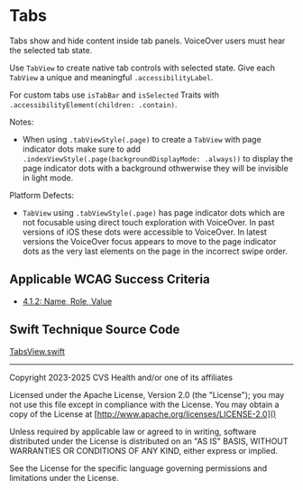 # Tabs
Tabs show and hide content inside tab panels. VoiceOver users must hear the selected tab state. 

Use `TabView` to create native tab controls with selected state. Give each `TabView` a unique and meaningful `.accessibilityLabel`.

For custom tabs use `isTabBar` and `isSelected` Traits with `.accessibilityElement(children: .contain)`.

Notes:

* When using `.tabViewStyle(.page)` to create a `TabView` with page indicator dots make sure to add `.indexViewStyle(.page(backgroundDisplayMode: .always))` to display the page indicator dots with a background othwerwise they will be invisible in light mode.

Platform Defects:

- `TabView` using `.tabViewStyle(.page)` has page indicator dots which are not focusable using direct touch exploration with VoiceOver. In past versions of iOS these dots were accessible to VoiceOver. In latest versions the VoiceOver focus appears to move to the page indicator dots as the very last elements on the page in the incorrect swipe order. 

## Applicable WCAG Success Criteria
- [4.1.2: Name, Role, Value](https://www.w3.org/WAI/WCAG22/Understanding/name-role-value.html)

## Swift Technique Source Code
[TabsView.swift](../iOSswiftUIa11yTechniques/TabsView.swift)

----

Copyright 2023-2025 CVS Health and/or one of its affiliates

Licensed under the Apache License, Version 2.0 (the "License");
you may not use this file except in compliance with the License.
You may obtain a copy of the License at
[http://www.apache.org/licenses/LICENSE-2.0]()

Unless required by applicable law or agreed to in writing, software
distributed under the License is distributed on an "AS IS" BASIS,
WITHOUT WARRANTIES OR CONDITIONS OF ANY KIND, either express or implied.

See the License for the specific language governing permissions and
limitations under the License.

